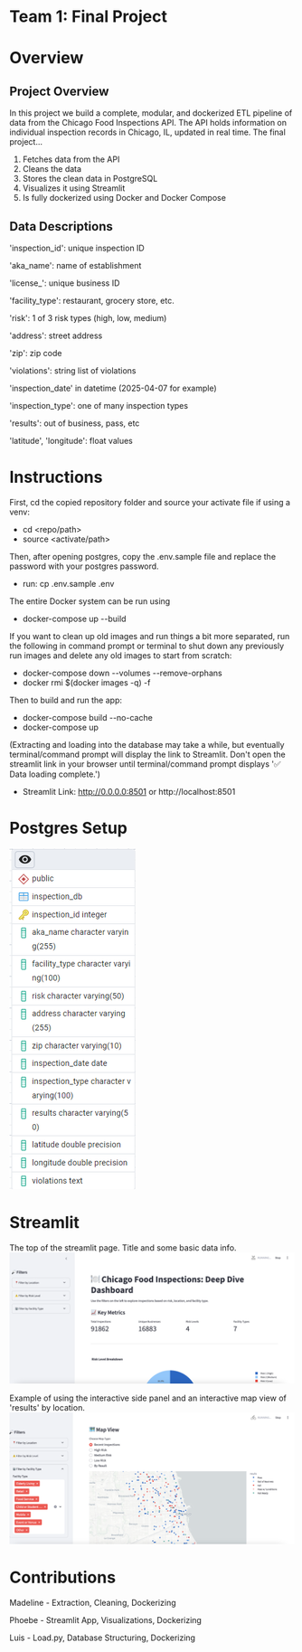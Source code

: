 # Team 1: Final Project

# Overview

## **Project Overview**
In this project we build a complete, modular, and dockerized ETL pipeline of data from the Chicago Food Inspections API. The API holds information on individual inspection records in Chicago, IL, updated in real time. The final project...

1. Fetches data from the API
2. Cleans the data
3. Stores the clean data in PostgreSQL
4. Visualizes it using Streamlit
5. Is fully dockerized using Docker and Docker Compose


## **Data Descriptions**

'inspection_id': unique inspection ID

'aka_name': name of establishment

'license_': unique business ID

'facility_type': restaurant, grocery store, etc.

'risk': 1 of 3 risk types (high, low, medium) 

'address': street address 

'zip': zip code

'violations': string list of violations

'inspection_date' in datetime (2025-04-07 for example)

'inspection_type': one of many inspection types

'results': out of business, pass, etc

'latitude', 'longitude': float values

# Instructions
First, cd the copied repository folder and source your activate file if using a venv:
- cd <repo/path>
- source <activate/path>

Then, after opening postgres, copy the .env.sample file and replace the password with your postgres password.
- run: cp .env.sample .env
  
The entire Docker system can be run using
- docker-compose up --build

If you want to clean up old images and run things a bit more separated, run the following in command prompt or terminal to shut down any previously run images and delete any old images to start from scratch:
- docker-compose down --volumes --remove-orphans
- docker rmi $(docker images -q) -f

Then to build and run the app:
- docker-compose build --no-cache
- docker-compose up
 
(Extracting and loading into the database may take a while, but eventually terminal/command prompt will display the link to Streamlit. Don't open the streamlit link in your browser until terminal/command prompt displays '✅ Data loading complete.')

- Streamlit Link: http://0.0.0.0:8501 or http://localhost:8501
# Postgres Setup
![Image](images/Postgres_Setup.png?raw=true)

# Streamlit 
The top of the streamlit page. Title and some basic data info.
![Image](images/streamlit1.png?raw=true)

Example of using the interactive side panel and an interactive map view of 'results' by location.
![Image](images/streamlit2.png?raw=true)

# Contributions

Madeline - Extraction, Cleaning, Dockerizing

Phoebe - Streamlit App, Visualizations, Dockerizing

Luis - Load.py, Database Structuring, Dockerizing


